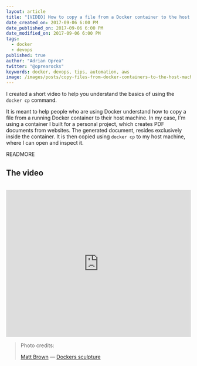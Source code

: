 ```yaml
---
layout: article
title: "[VIDEO] How to copy a file from a Docker container to the host machine"
date_created_on: 2017-09-06 6:00 PM
date_published_on: 2017-09-06 6:00 PM
date_modified_on: 2017-09-06 6:00 PM
tags:
  - docker
  - devops
published: true
author: "Adrian Oprea"
twitter: "@oprearocks"
keywords: docker, devops, tips, automation, aws
image: /images/posts/copy-files-from-docker-containers-to-the-host-machine/post.jpg
---
```


I created a short video to help you understand the basics of using the `docker cp` command.

It is meant to help people who are using Docker understand how to copy a file from a running Docker container to their host machine. In my case, I'm using a container I built for a personal project, which creates PDF documents from websites. The generated document, resides exclusively inside the container. It is then copied using `docker cp` to my host machine, where I can open and inspect it.

READMORE

## The video
<br>
<iframe width="100%" height="400" src="https://www.youtube.com/embed/KtujZdV3G1E" frameborder="0" allowfullscreen></iframe>
<br>

> Photo credits:
>
> [Matt Brown](https://www.flickr.com/photos/londonmatt/) &mdash; [Dockers sculpture](https://flic.kr/p/rKPmYB)
